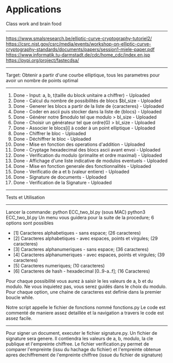 # Applications
Class work and brain food
____________________________________________________________________________________________________________
https://www.smalsresearch.be/elliptic-curve-cryptography-tutoriel2/
https://csrc.nist.gov/csrc/media/events/workshop-on-elliptic-curve-cryptography-standards/documents/papers/session1-miele-paper.pdf
https://www.informatik.tu-darmstadt.de/cdc/home_cdc/index.en.jsp
https://pypi.org/project/fastecdsa/
____________________________________________________________________________________________________________
Target: Obtenir a partir d'une courbe elliptique, tous les parametres pour avoir un nombre de points optimal
____________________________________________________________________________________________________________
1) Done - Input: a, b, t(taille du block unitaire a chiffrer)	  - Uploaded 
2) Done - Calcul du nombre de possibilités de blocs $bl_size      - Uploaded
3) Done - Generer les blocs a partir de la liste de {caracteres}  - Uploaded
4) Done - Coder en ascii puis stocker dans la liste de {blocs}    - Uploaded
5) Done - Générer notre $modulo tel que modulo > bl_size          - Uploaded
6) Done - Choisir un générateur tel que ordre(G) > bl_size	  - Uploaded		
7) Done - Associer le blocs[i] à coder à un point elliptique      - Uploaded
8) Done - Chiffrer le bloc                                        - Uploaded
9) Done - Déchiffrer le bloc                                      - Uploaded
10) Done - Mise en fonction des operations d'addition		  - Uploaded
11) Done - Cryptage hexadecimal des blocs ascii avant envoi	  - Uploaded
12) Done - Verification du modulo (primalite et ordre maximal)	  - Uploaded
13) Done - Affichage d'une liste indicative de modulos eventuels   - Uploaded
14) Done - Mise en fonction generale des fonctionnalités		  - Uploaded
15) Done - Verificatio de a et b (valeur entiere) 		  - Uploaded
16) Done - Signature de documents				  - Uploaded
17) Done - Verification de la Signature 				  - Uploaded
____________________________________________________________________________________________________________
Tests et Utilisation
____________________________________________________________________________________________________________
Lancer la commande:			python ECC_two_bl.py
		(sous MAC)			python3 ECC_two_bl.py
Un menu vous guidera pour la suite de la procedure; 6 options sont possibles 

 - [1] Caracteres alphabetiques - sans espace; (26 caracteres)
 - [2] Caracteres alphabetiques - avec espaces, points et virgules; (29 caracteres)
 - [3] Caracteres alphanumeriques - sans espace; (36 caracteres)
 - [4] Caracteres alphanumeriques - avec espaces, points et virgules; (39 caracteres)
 - [5] Caracteres numeriques; (10 caracteres)
 - [6] Caracteres de hash - hexadecimal [0..9-a..f]; (16 Caracteres)

Pour chaque possibilité vous aurez à saisir le les valeurs de a, b et du modulo.
Ne vous inquietez pas, vous serez guidés dans le choix du modulo.
Pour chaque option, une chaine de caracteres est definie dans la premier boucle while.

Notre script appelle le fichier de fonctions nommé fonctions.py
Le code est commenté de maniere assez detaillée et la navigation a travers le code est assez facile.
____________________________________________________________________________________________________________
Pour signer un document, executer le fichier signature.py. Un fichier de signature sera genere.
Il contiendra les valeurs de a, b, modulo, la cle publique et l'empreinte chiffree.
Le fichier verification.py permet de comparer l'empreinte (issu du hachage du fichier) et l'empreinte 
obtenue apres dechiffrement de l'empreinte chiffree (issue du fichier de signature)
